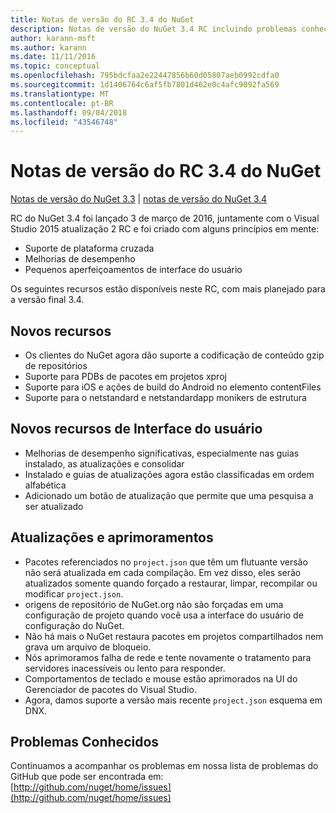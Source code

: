 ```yaml
---
title: Notas de versão do RC 3.4 do NuGet
description: Notas de versão do NuGet 3.4 RC incluindo problemas conhecidos, correções de bugs, recursos adicionados e DCRs.
author: karann-msft
ms.author: karann
ms.date: 11/11/2016
ms.topic: conceptual
ms.openlocfilehash: 795bdcfaa2e22447856b60d05807aeb0992cdfa0
ms.sourcegitcommit: 1d1406764c6af5fb7801d462e0c4afc9092fa569
ms.translationtype: MT
ms.contentlocale: pt-BR
ms.lasthandoff: 09/04/2018
ms.locfileid: "43546748"
---
```

# <a name="nuget-34-rc-release-notes"></a>Notas de versão do RC 3.4 do NuGet

[Notas de versão do NuGet 3.3](../release-notes/nuget-3.3.md) | [notas de versão do NuGet 3.4](../release-notes/nuget-3.4.md)

RC do NuGet 3.4 foi lançado 3 de março de 2016, juntamente com o Visual Studio 2015 atualização 2 RC e foi criado com alguns princípios em mente:

* Suporte de plataforma cruzada
* Melhorias de desempenho
* Pequenos aperfeiçoamentos de interface do usuário

Os seguintes recursos estão disponíveis neste RC, com mais planejado para a versão final 3.4.

## <a name="new-features"></a>Novos recursos

* Os clientes do NuGet agora dão suporte a codificação de conteúdo gzip de repositórios
* Suporte para PDBs de pacotes em projetos xproj
* Suporte para iOS e ações de build do Android no elemento contentFiles
* Suporte para o netstandard e netstandardapp monikers de estrutura

## <a name="new-user-interface-features"></a>Novos recursos de Interface do usuário

* Melhorias de desempenho significativas, especialmente nas guias instalado, as atualizações e consolidar
* Instalado e guias de atualizações agora estão classificadas em ordem alfabética
* Adicionado um botão de atualização que permite que uma pesquisa a ser atualizado

## <a name="updates-and-improvements"></a>Atualizações e aprimoramentos

* Pacotes referenciados no `project.json` que têm um flutuante versão não será atualizada em cada compilação. Em vez disso, eles serão atualizados somente quando forçado a restaurar, limpar, recompilar ou modificar `project.json`.
* origens de repositório de NuGet.org não são forçadas em uma configuração de projeto quando você usa a interface do usuário de configuração do NuGet.
* Não há mais o NuGet restaura pacotes em projetos compartilhados nem grava um arquivo de bloqueio.
* Nós aprimoramos falha de rede e tente novamente o tratamento para servidores inacessíveis ou lento para responder.
* Comportamentos de teclado e mouse estão aprimorados na UI do Gerenciador de pacotes do Visual Studio.
* Agora, damos suporte a versão mais recente `project.json` esquema em DNX.

## <a name="known-issues"></a>Problemas Conhecidos

Continuamos a acompanhar os problemas em nossa lista de problemas do GitHub que pode ser encontrada em: [http://github.com/nuget/home/issues](http://github.com/nuget/home/issues)